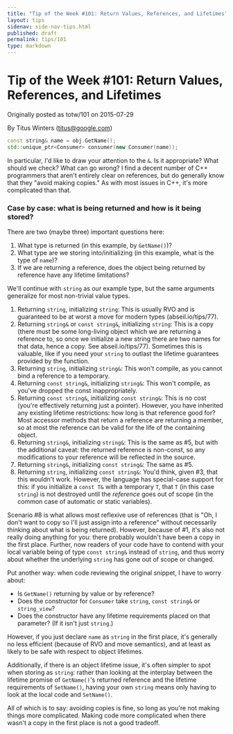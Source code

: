 ```yaml
---
title: "Tip of the Week #101: Return Values, References, and Lifetimes"
layout: tips
sidenav: side-nav-tips.html
published: draft
permalink: tips/101
type: markdown
---
```


# Tip of the Week #101: Return Values, References, and Lifetimes

Originally posted as totw/101 on 2015-07-29

By Titus Winters (titus@google.com)

```c++
const string& name = obj.GetName();
std::unique_ptr<Consumer> consumer(new Consumer(name));
```

In particular, I'd like to draw your attention to the `&`. Is it appropriate?
What should we check? What can go wrong? I find a decent number of C++
programmers that aren't entirely clear on references, but do generally know that
they "avoid making copies." As with most issues in C++, it's more complicated
than that.

### Case by case: what is being returned and how is it being stored?

There are two (maybe three) important questions here:

1.  What type is returned (in this example, by `GetName()`)?
1.  What type are we storing into/initializing (in this example, what is the
    type of `name`)?
1.  If we are returning a reference, does the object being returned by reference
    have any lifetime limitations?

We'll continue with `string` as our example type, but the same arguments
generalize for most non-trivial value types.

1.  Returning `string`, initializing `string`: This is usually RVO and is
    guaranteed to be at worst a move for modern types (abseil.io/tips/77).
2.  Returning `string&` or `const string&`, initializing `string`: This is a
    copy (there must be some long-living object which we are returning a
    reference to, so once we initialize a new string there are two names for
    that data, hence a copy. See abseil.io/tips/77). Sometimes this is valuable,
    like if you need your `string` to outlast the lifetime guarantees provided
    by the function.
3.  Returning `string`, initializing `string&`: This won't compile, as you
    cannot bind a reference to a temporary.
4.  Returning `const string&`, initializing `string&`: This won't compile, as
    you've dropped the const inappropriately.
5.  Returning `const string&`, initializing `const string&`: This is no cost
    (you're effectively returning just a pointer). However, you have inherited
    any existing lifetime restrictions: how long is that reference good for?
    Most accessor methods that return a reference are returning a member, so at
    most the reference can be valid for the life of the containing object.
6.  Returning `string&`, initializing `string&`: This is the same as #5, but
    with the additional caveat: the returned reference is non-const, so any
    modifications to your reference will be reflected in the source.
7.  Returning `string&`, initializing `const string&`: The same as #5.
8.  Returning `string`, initializing `const string&`: You'd think, given #3,
    that this wouldn't work. However, the language has special-case support for
    this: if you initialize a `const T&` with a temporary `T`, that `T` (in this
    case `string`) is not destroyed until the *reference* goes out of scope (in
    the common case of automatic or static variables).

Scenario #8 is what allows most reflexive use of references (that is "Oh, I
don't want to copy so I'll just assign into a reference" without necessarily
thinking about what is being returned). However, because of #1, it's also not
really doing anything for you: there probably wouldn't have been a copy in the
first place. Further, now readers of your code have to contend with your local
variable being of type `const string&` instead of `string`, and thus worry about
whether the underlying `string` has gone out of scope or changed.

Put another way: when code reviewing the original snippet, I have to worry
about:

*   Is `GetName()` returning by value or by reference?
*   Does the constructor for `Consumer` take `string`, `const string&` or
    `string_view`?
*   Does the constructor have any lifetime requirements placed on that
    parameter? (If it isn't just `string`.)

However, if you just declare `name` as `string` in the first place, it's
generally no less efficient (because of RVO and move semantics), and at least as
likely to be safe with respect to object lifetimes.

Additionally, if there is an object lifetime issue, it's often simpler to spot
when storing as `string`: rather than looking at the interplay between the
lifetime promise of `GetName()`'s returned reference and the lifetime
requirements of `SetName()`, having your own `string` means only having to look
at the local code and `SetName()`.

All of which is to say: avoiding copies is fine, so long as you're not making
things more complicated. Making code more complicated when there wasn't a copy
in the first place is not a good tradeoff.
